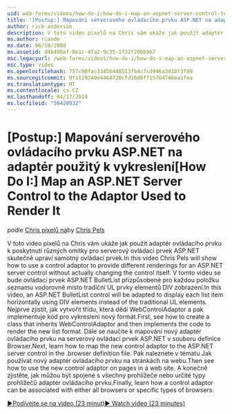 ```yaml
---
uid: web-forms/videos/how-do-i/how-do-i-map-an-aspnet-server-control-to-the-adaptor-used-to-render-it
title: '[Postup:] Mapování serverového ovládacího prvku ASP.NET na adaptér použitý k vykreslení | Dokumentace Microsoftu'
author: rick-anderson
description: V toto video pixelů na Chris vám ukáže jak použít adaptér ovládacího prvku k poskytnutí různých omítky pro serverový ovládací prvek ASP.NET skutečně upraví jazyka c...
ms.author: riande
ms.date: 06/19/2008
ms.assetid: d4b498ef-8e1c-4fa2-9c35-1f32f20bb9b7
msc.legacyurl: /web-forms/videos/how-do-i/how-do-i-map-an-aspnet-server-control-to-the-adaptor-used-to-render-it
msc.type: video
ms.openlocfilehash: 757c90fac3345b448513fb4c7cd946a3d10f3f89
ms.sourcegitcommit: 0f1119340e4464720cfd16d0ff15764746ea1fea
ms.translationtype: MT
ms.contentlocale: cs-CZ
ms.lasthandoff: 04/17/2019
ms.locfileid: "59420832"
---
```

# <a name="how-do-i-map-an-aspnet-server-control-to-the-adaptor-used-to-render-it"></a><span data-ttu-id="6fd3e-103">[Postup:] Mapování serverového ovládacího prvku ASP.NET na adaptér použitý k vykreslení</span><span class="sxs-lookup"><span data-stu-id="6fd3e-103">[How Do I:] Map an ASP.NET Server Control to the Adaptor Used to Render It</span></span>

<span data-ttu-id="6fd3e-104">podle [Chris pixelů na](https://twitter.com/chrispels)</span><span class="sxs-lookup"><span data-stu-id="6fd3e-104">by [Chris Pels](https://twitter.com/chrispels)</span></span>

<span data-ttu-id="6fd3e-105">V toto video pixelů na Chris vám ukáže jak použít adaptér ovládacího prvku k poskytnutí různých omítky pro serverový ovládací prvek ASP.NET skutečně upraví samotný ovládací prvek.</span><span class="sxs-lookup"><span data-stu-id="6fd3e-105">In this video Chris Pels will show how to use a control adaptor to provide different renderings for an ASP.NET server control without actually changing the control itself.</span></span> <span data-ttu-id="6fd3e-106">V tomto videu se bude ovládací prvek ASP.NET BulletList přizpůsobené pro každou položku seznamu vodorovně místo tradiční UL prvky elementů DIV zobrazení.</span><span class="sxs-lookup"><span data-stu-id="6fd3e-106">In this video, an ASP.NET BulletList control will be adapted to display each list item horizontally using DIV elements instead of the traditional UL elements.</span></span> <span data-ttu-id="6fd3e-107">Nejprve zjistit, jak vytvořit třídu, která dědí WebControlAdaptor a pak implementuje kód pro vykreslení nový formát.</span><span class="sxs-lookup"><span data-stu-id="6fd3e-107">First, see how to create a class that inherits WebControlAdaptor and then implements the code to render the new list format.</span></span> <span data-ttu-id="6fd3e-108">Dále se naučíte k mapování nový adaptér ovládacího prvku na serverový ovládací prvek ASP.NET v souboru definice Browser.</span><span class="sxs-lookup"><span data-stu-id="6fd3e-108">Next, learn how to map the new control adaptor to the ASP.NET server control in the .browser definition file.</span></span> <span data-ttu-id="6fd3e-109">Pak naleznete v tématu Jak používat nový adaptér ovládacího prvku na stránkách na webu.</span><span class="sxs-lookup"><span data-stu-id="6fd3e-109">Then see how to use the new control adaptor on pages in a web site.</span></span> <span data-ttu-id="6fd3e-110">A konečně zjistěte, jak můžou být spojené s všechny prohlížeče nebo určité typy prohlížečů adaptér ovládacího prvku.</span><span class="sxs-lookup"><span data-stu-id="6fd3e-110">Finally, learn how a control adaptor can be associated with either all browsers or specific types of browsers.</span></span>

[<span data-ttu-id="6fd3e-111">&#9654;Podívejte se na video (23 minut)</span><span class="sxs-lookup"><span data-stu-id="6fd3e-111">&#9654; Watch video (23 minutes)</span></span>](https://channel9.msdn.com/Blogs/ASP-NET-Site-Videos/how-do-i-map-an-aspnet-server-control-to-the-adaptor-used-to-render-it)

